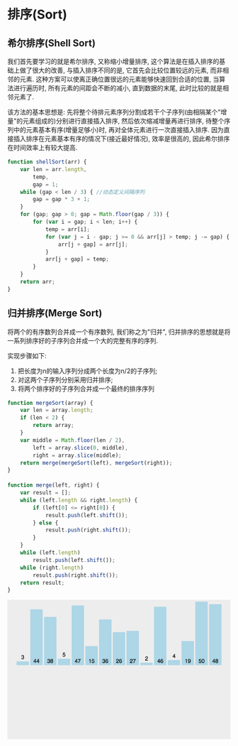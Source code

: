 # 排序(Sort)

## 希尔排序(Shell Sort)

我们首先要学习的就是希尔排序, 又称缩小增量排序, 这个算法是在插入排序的基础上做了很大的改善, 与插入排序不同的是, 它首先会比较位置较远的元素, 而非相邻的元素. 这种方案可以使离正确位置很远的元素能够快速回到合适的位置, 当算法进行遍历时, 所有元素的间距会不断的减小, 直到数据的末尾, 此时比较的就是相邻元素了. 

该方法的基本思想是: 先将整个待排元素序列分割成若干个子序列(由相隔某个"增量"的元素组成的)分别进行直接插入排序, 然后依次缩减增量再进行排序, 待整个序列中的元素基本有序(增量足够小)时, 再对全体元素进行一次直接插入排序. 因为直接插入排序在元素基本有序的情况下(接近最好情况), 效率是很高的, 因此希尔排序在时间效率上有较大提高. 

``` js
function shellSort(arr) {
    var len = arr.length,
        temp,
        gap = 1;
    while (gap < len / 3) { //动态定义间隔序列
        gap = gap * 3 + 1;
    }
    for (gap; gap > 0; gap = Math.floor(gap / 3)) {
        for (var i = gap; i < len; i++) {
            temp = arr[i];
            for (var j = i - gap; j >= 0 && arr[j] > temp; j -= gap) {
                arr[j + gap] = arr[j];
            }
            arr[j + gap] = temp;
        }
    }
    return arr;
}
```

## 归并排序(Merge Sort)

将两个的有序数列合并成一个有序数列, 我们称之为"归并", 归并排序的思想就是将一系列排序好的子序列合并成一个大的完整有序的序列. 
 
实现步骤如下:

1. 把长度为n的输入序列分成两个长度为n/2的子序列; 
2. 对这两个子序列分别采用归并排序; 
3. 将两个排序好的子序列合并成一个最终的排序序列

``` js
function mergeSort(array) {
    var len = array.length;
    if (len < 2) {
        return array;
    }
    var middle = Math.floor(len / 2),
        left = array.slice(0, middle),
        right = array.slice(middle);
    return merge(mergeSort(left), mergeSort(right));
}

function merge(left, right) {
    var result = [];
    while (left.length && right.length) {
        if (left[0] <= right[0]) {
            result.push(left.shift());
        } else {
            result.push(right.shift());
        }
    }
    while (left.length)
        result.push(left.shift());
    while (right.length)
        result.push(right.shift());
    return result;
}
```

![归并排序](../img/20190223001.gif)

